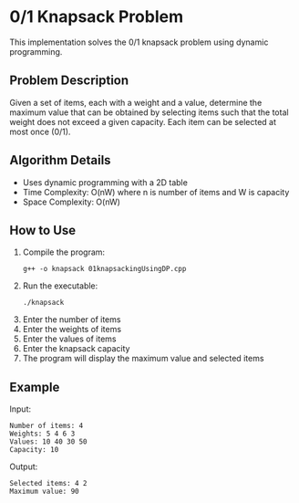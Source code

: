 # 0/1 Knapsack Problem

This implementation solves the 0/1 knapsack problem using dynamic programming.

## Problem Description
Given a set of items, each with a weight and a value, determine the maximum value that can be obtained by selecting items such that the total weight does not exceed a given capacity. Each item can be selected at most once (0/1).

## Algorithm Details
- Uses dynamic programming with a 2D table
- Time Complexity: O(nW) where n is number of items and W is capacity
- Space Complexity: O(nW)

## How to Use
1. Compile the program:
   ```
   g++ -o knapsack 01knapsackingUsingDP.cpp
   ```
2. Run the executable:
   ```
   ./knapsack
   ```
3. Enter the number of items
4. Enter the weights of items
5. Enter the values of items
6. Enter the knapsack capacity
7. The program will display the maximum value and selected items

## Example
Input:
```
Number of items: 4
Weights: 5 4 6 3
Values: 10 40 30 50
Capacity: 10
```

Output:
```
Selected items: 4 2
Maximum value: 90
``` 